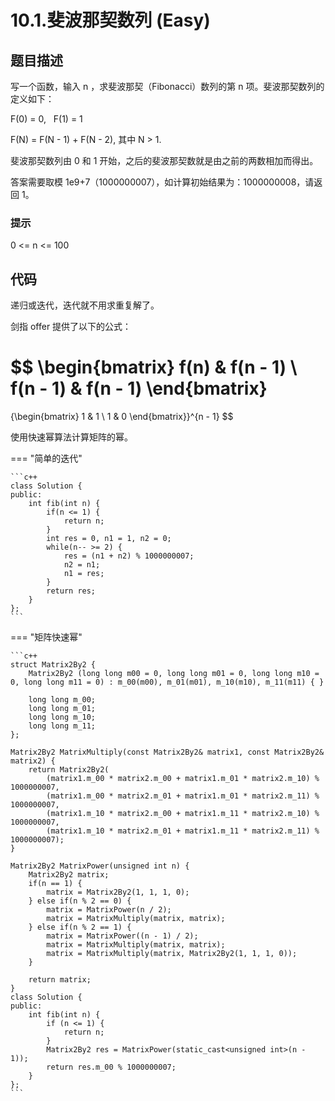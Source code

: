 # 10.1.斐波那契数列 (Easy)

## 题目描述

写一个函数，输入 n ，求斐波那契（Fibonacci）数列的第 n 项。斐波那契数列的定义如下：

F(0) = 0,   F(1) = 1

F(N) = F(N - 1) + F(N - 2), 其中 N > 1.

斐波那契数列由 0 和 1 开始，之后的斐波那契数就是由之前的两数相加而得出。

答案需要取模 1e9+7（1000000007），如计算初始结果为：1000000008，请返回 1。

### 提示

0 <= n <= 100

## 代码

递归或迭代，迭代就不用求重复解了。

剑指 offer 提供了以下的公式：

$$
\begin{bmatrix}
f(n) & f(n - 1) \\
f(n - 1) & f(n - 1)
\end{bmatrix}
=
{\begin{bmatrix}
1 & 1 \\
1 & 0
\end{bmatrix}}^{n - 1}
$$

使用快速幂算法计算矩阵的幂。

=== "简单的迭代"

    ```c++
    class Solution {
    public:
        int fib(int n) {
            if(n <= 1) {
                return n;
            }
            int res = 0, n1 = 1, n2 = 0;
            while(n-- >= 2) {
                res = (n1 + n2) % 1000000007;
                n2 = n1;
                n1 = res;
            }
            return res;
        }
    };
    ```
    
=== "矩阵快速幂"

    ```c++
    struct Matrix2By2 {
        Matrix2By2 (long long m00 = 0, long long m01 = 0, long long m10 = 0, long long m11 = 0) : m_00(m00), m_01(m01), m_10(m10), m_11(m11) { }
    
        long long m_00;
        long long m_01;
        long long m_10;
        long long m_11;
    };
    
    Matrix2By2 MatrixMultiply(const Matrix2By2& matrix1, const Matrix2By2& matrix2) {
        return Matrix2By2(
            (matrix1.m_00 * matrix2.m_00 + matrix1.m_01 * matrix2.m_10) % 1000000007,
            (matrix1.m_00 * matrix2.m_01 + matrix1.m_01 * matrix2.m_11) % 1000000007,
            (matrix1.m_10 * matrix2.m_00 + matrix1.m_11 * matrix2.m_10) % 1000000007,
            (matrix1.m_10 * matrix2.m_01 + matrix1.m_11 * matrix2.m_11) % 1000000007);
    }
    
    Matrix2By2 MatrixPower(unsigned int n) {
        Matrix2By2 matrix;
        if(n == 1) {
            matrix = Matrix2By2(1, 1, 1, 0);
        } else if(n % 2 == 0) {
            matrix = MatrixPower(n / 2);
            matrix = MatrixMultiply(matrix, matrix);
        } else if(n % 2 == 1) {
            matrix = MatrixPower((n - 1) / 2);
            matrix = MatrixMultiply(matrix, matrix);
            matrix = MatrixMultiply(matrix, Matrix2By2(1, 1, 1, 0));
        }
    
        return matrix;
    }
    class Solution {
    public:
        int fib(int n) {
            if (n <= 1) {
                return n;
            }
            Matrix2By2 res = MatrixPower(static_cast<unsigned int>(n - 1));
            return res.m_00 % 1000000007;
        }
    };
    ```
